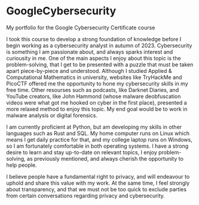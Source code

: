 # GoogleCybersecurity
My portfolio for the Google Cybersecurity Certificate course

I took this course to develop a strong foundation of knowledge before I begin working as a cybersecurity analyst in autumn of 2023. Cybersecurity is something I am passionate about, and always sparks interest and curiousity in me. One of the main aspects I enjoy about this topic is the problem-solving, that I get to be presented with a puzzle that must be taken apart piece-by-piece and understood. Although I studied Applied & Computational Mathematics in university, websites like TryHackMe and PicoCTF offered me the opportunity to hone my cybersecurity skills in my free time. Other resourses such as podcasts, like Darknet Diaries, and YouTube creators, like John Hammond (whose malware deobfuscation videos were what got me hooked on cyber in the first place), presented a more relaxed method to enjoy this topic. My end goal would be to work in malware analysis or digital forensics.

I am currently proficient at Python, but am developing my skills in other languages such as Rust and SQL. My home computer runs on Linux which means I get daily practice for that, and my college laptop runs on Windows, so I am fortunately comfortable in both operating systems. I have a strong desire to learn and stay up-to-date on relevant topics, I enjoy problem-solving, as previously mentioned, and always cherish the opportunity to help people.

I believe people have a fundamental right to privacy, and will endeavour to uphold and share this value with my work. At the same time, I feel strongly about transparency, and that we must not be too quick to exclude parties from certain conversations regarding privacy and cybersecurity.
